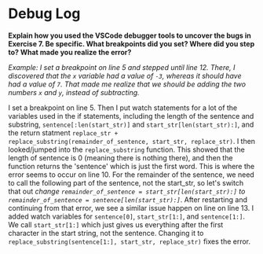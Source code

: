 # Debug Log

**Explain how you used the VSCode debugger tools to uncover the bugs in Exercise 7. Be specific. What breakpoints did you set? Where did you step to? What made you realize the error?**

_Example: I set a breakpoint on line 5 and stepped until line 12. There, I discovered that the `x` variable had a value of `-3`, whereas it should have had a value of `7`. That made me realize that we should be adding the two numbers `x` and `y`, instead of subtracting._

I set a breakpoint on line 5. Then I put watch statements for a lot of the variables used in the if statements, including the length of the sentence and substring, `sentence[:len(start_str)]` and `start_str[len(start_str):]`, and the return statment `replace_str + replace_substring(remainder_of_sentence, start_str, replace_str)`. I then looked/jumped into the `replace_substring` function. This showed that the length of sentence is 0 (meaning there is nothing there), and then the function returns the 'sentence' which is just the first word. This is where the error seems to occur on line 10. For the remainder of the sentence, we need to call the following part of the sentence, not the start_str, so let's switch that out _change `remainder_of_sentence = start_str[len(start_str):]` to `remainder_of_sentence = sentence[len(start_str):]`_. After restarting and continuing from that error, we see a similar issue happen on line on line 13. I added watch variables for `sentence[0]`, `start_str[1:]`, and `sentence[1:]`. We call `start_str[1:]` which just gives us everything after the first character in the start string, not the sentence. Changing it to `replace_substring(sentence[1:], start_str, replace_str)` fixes the error.